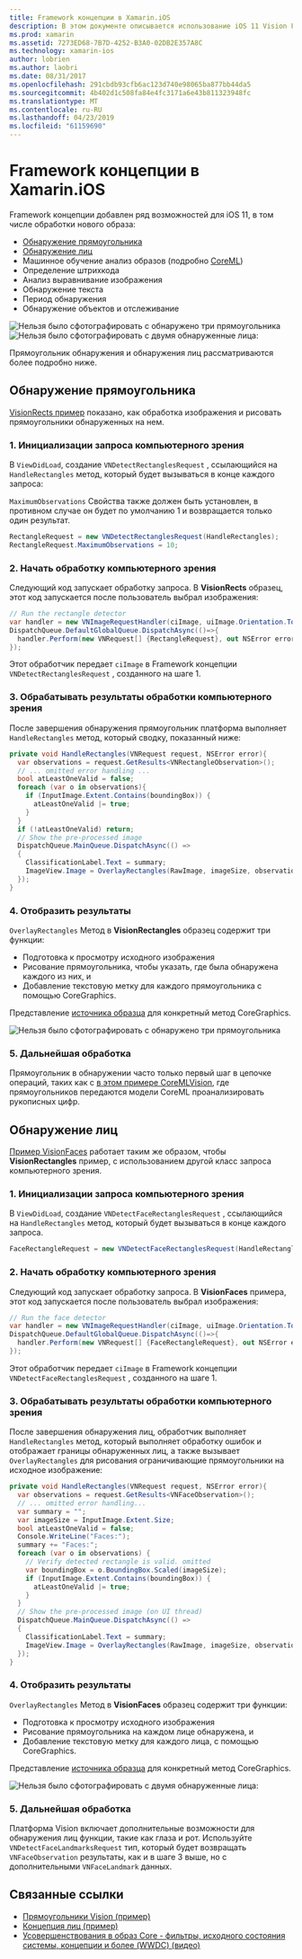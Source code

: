 ```yaml
---
title: Framework концепции в Xamarin.iOS
description: В этом документе описывается использование iOS 11 Vision Framework в Xamarin.iOS. В частности, здесь рассматриваются обнаружения прямоугольник и обнаружение лиц.
ms.prod: xamarin
ms.assetid: 7273ED68-7B7D-4252-B3A0-02DB2E357A8C
ms.technology: xamarin-ios
author: lobrien
ms.author: laobri
ms.date: 08/31/2017
ms.openlocfilehash: 291cbdb93cfb6ac123d740e98065ba877bb44da5
ms.sourcegitcommit: 4b402d1c508fa84e4fc3171a6e43b811323948fc
ms.translationtype: MT
ms.contentlocale: ru-RU
ms.lasthandoff: 04/23/2019
ms.locfileid: "61159690"
---
```

# <a name="vision-framework-in-xamarinios"></a>Framework концепции в Xamarin.iOS

Framework концепции добавлен ряд возможностей для iOS 11, в том числе обработки нового образа:

- [Обнаружение прямоугольника](#rectangles)
- [Обнаружение лиц](#faces)
- Машинное обучение анализ образов (подробно [CoreML](~/ios/platform/introduction-to-ios11/coreml.md))
- Определение штрихкода
- Анализ выравнивание изображения
- Обнаружение текста
- Период обнаружения
- Обнаружение объектов и отслеживание

![Нельзя было сфотографировать с обнаружено три прямоугольника](vision-images/found-rectangles-tiny.png) ![Нельзя было сфотографировать с двумя обнаруженные лица:](vision-images/xamarin-home-faces-tiny.png)

Прямоугольник обнаружения и обнаружения лиц рассматриваются более подробно ниже.

<a name="rectangles" />

## <a name="rectangle-detection"></a>Обнаружение прямоугольника

[VisionRects пример](https://developer.xamarin.com/samples/monotouch/ios11/VisionRectangles/) показано, как обработка изображения и рисовать прямоугольники обнаруженных на нем.

### <a name="1-initialize-the-vision-request"></a>1. Инициализации запроса компьютерного зрения

В `ViewDidLoad`, создание `VNDetectRectanglesRequest` , ссылающийся на `HandleRectangles` метод, который будет вызываться в конце каждого запроса:

`MaximumObservations` Свойства также должен быть установлен, в противном случае он будет по умолчанию 1 и возвращается только один результат.

```csharp
RectangleRequest = new VNDetectRectanglesRequest(HandleRectangles);
RectangleRequest.MaximumObservations = 10;
```

### <a name="2-start-the-vision-processing"></a>2. Начать обработку компьютерного зрения

Следующий код запускает обработку запроса. В **VisionRects** образец, этот код запускается после пользователь выбрал изображения:

```csharp
// Run the rectangle detector
var handler = new VNImageRequestHandler(ciImage, uiImage.Orientation.ToCGImagePropertyOrientation(), new VNImageOptions());
DispatchQueue.DefaultGlobalQueue.DispatchAsync(()=>{
  handler.Perform(new VNRequest[] {RectangleRequest}, out NSError error);
});
```

Этот обработчик передает `ciImage` в Framework концепции `VNDetectRectanglesRequest` , созданного на шаге 1.

### <a name="3-handle-the-results-of-vision-processing"></a>3. Обрабатывать результаты обработки компьютерного зрения

После завершения обнаружения прямоугольник платформа выполняет `HandleRectangles` метод, который сводку, показанный ниже:

```csharp
private void HandleRectangles(VNRequest request, NSError error){
  var observations = request.GetResults<VNRectangleObservation>();
  // ... omitted error handling ...
  bool atLeastOneValid = false;
  foreach (var o in observations){
    if (InputImage.Extent.Contains(boundingBox)) {
      atLeastOneValid |= true;
    }
  }
  if (!atLeastOneValid) return;
  // Show the pre-processed image
  DispatchQueue.MainQueue.DispatchAsync(() =>
  {
    ClassificationLabel.Text = summary;
    ImageView.Image = OverlayRectangles(RawImage, imageSize, observations);
  });
}
```

### <a name="4-display-the-results"></a>4. Отобразить результаты

`OverlayRectangles` Метод в **VisionRectangles** образец содержит три функции:

- Подготовка к просмотру исходного изображения
- Рисование прямоугольника, чтобы указать, где была обнаружена каждого из них, и
- Добавление текстовую метку для каждого прямоугольника с помощью CoreGraphics.

Представление [источника образца](https://developer.xamarin.com/samples/monotouch/ios11/VisionRectangles/) для конкретный метод CoreGraphics.

![Нельзя было сфотографировать с обнаружено три прямоугольника](vision-images/found-rectangles-phone-sml.png)

### <a name="5-further-processing"></a>5. Дальнейшая обработка

Прямоугольник в обнаружении часто только первый шаг в цепочке операций, таких как с [в этом примере CoreMLVision](~/ios/platform/introduction-to-ios11/coreml.md#coremlvision), где прямоугольников передаются модели CoreML проанализировать рукописных цифр.


<a name="faces" />

## <a name="face-detection"></a>Обнаружение лиц

[Пример VisionFaces](https://developer.xamarin.com/samples/monotouch/ios11/VisionFaces/) работает таким же образом, чтобы **VisionRectangles** пример, с использованием другой класс запроса компьютерного зрения.

### <a name="1-initialize-the-vision-request"></a>1. Инициализации запроса компьютерного зрения

В `ViewDidLoad`, создание `VNDetectFaceRectanglesRequest` , ссылающийся на `HandleRectangles` метод, который будет вызываться в конце каждого запроса.

```csharp
FaceRectangleRequest = new VNDetectFaceRectanglesRequest(HandleRectangles);
```

### <a name="2-start-the-vision-processing"></a>2. Начать обработку компьютерного зрения

Следующий код запускает обработку запроса. В **VisionFaces** примера, этот код запускается после пользователь выбрал изображения:

```csharp
// Run the face detector
var handler = new VNImageRequestHandler(ciImage, uiImage.Orientation.ToCGImagePropertyOrientation(), new VNImageOptions());
DispatchQueue.DefaultGlobalQueue.DispatchAsync(()=>{
  handler.Perform(new VNRequest[] {FaceRectangleRequest}, out NSError error);
});
```

Этот обработчик передает `ciImage` в Framework концепции `VNDetectFaceRectanglesRequest` , созданного на шаге 1.

### <a name="3-handle-the-results-of-vision-processing"></a>3. Обрабатывать результаты обработки компьютерного зрения

После завершения обнаружения лиц, обработчик выполняет `HandleRectangles` метод, который выполняет обработку ошибок и отображает границы обнаруженных лиц, а также вызывает `OverlayRectangles` для рисования ограничивающие прямоугольники на исходное изображение:

```csharp
private void HandleRectangles(VNRequest request, NSError error){
  var observations = request.GetResults<VNFaceObservation>();
  // ... omitted error handling...
  var summary = "";
  var imageSize = InputImage.Extent.Size;
  bool atLeastOneValid = false;
  Console.WriteLine("Faces:");
  summary += "Faces:";
  foreach (var o in observations) {
    // Verify detected rectangle is valid. omitted
    var boundingBox = o.BoundingBox.Scaled(imageSize);
    if (InputImage.Extent.Contains(boundingBox)) {
      atLeastOneValid |= true;
    }
  }
  // Show the pre-processed image (on UI thread)
  DispatchQueue.MainQueue.DispatchAsync(() =>
  {
    ClassificationLabel.Text = summary;
    ImageView.Image = OverlayRectangles(RawImage, imageSize, observations);
  });
}
```

### <a name="4-display-the-results"></a>4. Отобразить результаты

`OverlayRectangles` Метод в **VisionFaces** образец содержит три функции:

- Подготовка к просмотру исходного изображения
- Рисование прямоугольника на каждом лице обнаружена, и
- Добавление текстовую метку для каждого лица, с помощью CoreGraphics.

Представление [источника образца](https://developer.xamarin.com/samples/monotouch/ios11/VisionFaces/) для конкретный метод CoreGraphics.

![Нельзя было сфотографировать с двумя обнаруженные лица:](vision-images/found-faces-phone-sml.png)

### <a name="5-further-processing"></a>5. Дальнейшая обработка

Платформа Vision включает дополнительные возможности для обнаружения лиц функции, такие как глаза и рот. Используйте `VNDetectFaceLandmarksRequest` тип, который будет возвращать `VNFaceObservation` результаты, как и в шаге 3 выше, но с дополнительными `VNFaceLandmark` данных.


## <a name="related-links"></a>Связанные ссылки

- [Прямоугольники Vision (пример)](https://developer.xamarin.com/samples/monotouch/ios11/VisionRectangles/)
- [Концепция лиц (пример)](https://developer.xamarin.com/samples/monotouch/ios11/VisionFaces/)
- [Усовершенствования в образ Core - фильтры, исходного состояния системы, концепции и более (WWDC) (видео)](https://developer.apple.com/videos/play/wwdc2017/510/)
